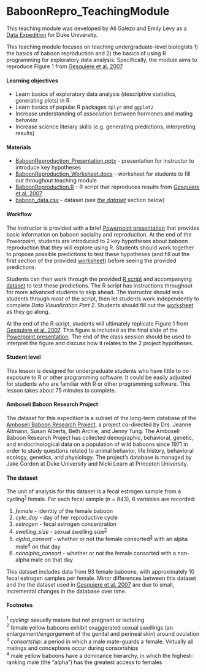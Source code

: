 # BaboonRepro_TeachingModule

This teaching module was developed by Ali Galezo and Emily Levy as a [Data Expedition](https://bigdata.duke.edu/data-expeditions) for Duke University.

This teaching module focuses on teaching undergraduate-level biologists 1) the basics of baboon reproduction and 2) the basics of using R programming for exploratory data analysis. Specifically, the module aims to reproduce Figure 1 from [Gesquiere et al. 2007](https://doi.org/10.1016/j.yhbeh.2006.08.010). 

#### Learning objectives
- Learn basics of exploratory data analysis (descriptive statistics, generating plots) in R
- Learn basics of popular R packages `dplyr` and `ggplot2`
- Increase understanding of association between hormones and mating behavior
- Increase science literary skills (e.g. generating predictions, interpreting results)

#### Materials
- [BaboonReproduction_Presentation.pptx](BaboonReproduction_Presentation.pptx) - presentation for instructor to introduce key hypotheses
- [BaboonReproduction_Worksheet.docs](BaboonReproduction_Worksheet.docs) - worksheet for students to fill out throughout teaching module
- [BaboonReproduction.R](BaboonReproduction.R) - R script that reproduces results from [Gesquiere et al. 2007](https://doi.org/10.1016/j.yhbeh.2006.08.010)
- [baboon_data.csv](baboon_data.csv) - dataset (see [*the dataset*](#the_dataset) section below)

#### Workflow
The instructor is provided with a brief [Powerpoint presentation](BaboonReproduction_Presentation.pptx) that provides basic information on baboon sociality and reproduction. At the end of the Powerpoint, students are introduced to 2 key hypotheses about baboon reproduction that they will explore using R. Students should work together to propose possible predictions to test these hypotheses (and fill out the first section of the provided [worksheet](BaboonReproduction_Worksheet.docs)) before seeing the provided predictions.

Students can then work through the provided [R script](BaboonReproduction.R) and accompanying [dataset](baboon_data.csv) to test these predictions. The R script has instructions throughout for more advanced students to skip ahead. The instructor should walk students through most of the script, then let students work independently to complete *Data Visualization Part 2*. Students should fill out the [worksheet](BaboonReproduction_Worksheet.docs) as they go along.

At the end of the R script, students will ultimately replicate Figure 1 from [Gesquiere et al. 2007](https://doi.org/10.1016/j.yhbeh.2006.08.010). This figure is included as the final slide of the [Powerpoint presentation](BaboonReproduction_Presentation.pptx). The end of the class session should be used to interpret the figure and discuss how it relates to the 2 project hypotheses.

#### Student level
This lesson is designed for undergraduate students who have little to no exposure to R or other programming software. It could be easily adjusted for students who are familiar with R or other programming software. This lesson takes about 75 minutes to complete.

#### Amboseli Baboon Research Project
The dataset for this expedition is a subset of the long-term database of the [Amboseli Baboon Research Project](https://amboselibaboons.nd.edu/), a project co-directed by Drs. Jeanne Altmann, Susan Alberts, Beth Archie, and Jenny Tung. The Amboseli Baboon Research Project has collected demographic, behavioral, genetic, and endocrinological data on a population of wild baboons since 1971 in order to study questions related to animal behavior, life history, behavioral ecology, genetics, and physiology. The project’s database is managed by Jake Gordon at Duke University and Nicki Learn at Princeton University.

#### <a name="the_dataset">The dataset</a>
The unit of analysis for this dataset is a fecal estrogen sample from a cycling<sup>[1](#footnote1)</sup> female. For each fecal sample (n = 843), 6 variables are recorded:
1. *female* - identity of the female baboon
2. *cyle_day* - day of her reproductive cycle
3. *estrogen* - fecal estrogen concentration
4. *swelling_size* - sexual swelling size<sup>[2](#footnote2)</sup>
5. *alpha_consort* - whether or not the female consorted<sup>[3](#footnote3)</sup> with an alpha male<sup>[4](#footnote4)</sup> on that day
6. *nonalpha_consort* - whether or not the female consorted with a non-alpha male on that day

This dataset includes data from 93 female baboons, with approximately 10 fecal estrogen samples per female. Minor differences between this dataset and the the dataset used in [Gesquiere et al. 2007](https://doi.org/10.1016/j.yhbeh.2006.08.010) are due to small, incremental changes in the database over time. 

#### Footnotes
<a name="footnote1"><sup>1</sup></a> *cycling*: sexually mature but not pregnant or lactating  
<a name="footnote2"><sup>2</sup></a> female yellow baboons exhibit exaggerated sexual swellings (an enlargement/engorgement of the genital and perineal skin) around ovulation  
<a name="footnote3"><sup>3</sup></a> *consortship*: a period in which a male mate-guards a female. Virtually all matings and conceptions occur during consortships  
<a name="footnote4"><sup>4</sup></a> male yellow baboons have a dominance hierarchy, in which the highest-ranking male (the “alpha”) has the greatest access to females  
